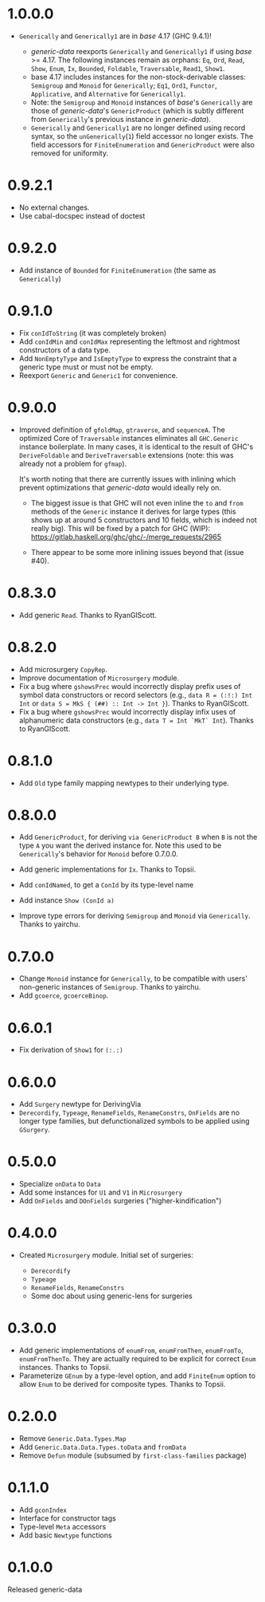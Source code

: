 # 1.0.0.0

- `Generically` and `Generically1` are in *base* 4.17 (GHC 9.4.1)!

    + *generic-data* reexports `Generically` and `Generically1` if using *base* >= 4.17.
      The following instances remain as orphans: `Eq`, `Ord`, `Read`, `Show`,
      `Enum`, `Ix`, `Bounded`, `Foldable`, `Traversable`, `Read1`, `Show1`.
    + base 4.17 includes instances for the non-stock-derivable classes:
      `Semigroup` and `Monoid` for `Generically`; `Eq1`, `Ord1`, `Functor`,
      `Applicative`, and `Alternative` for `Generically1`.
    + Note: the `Semigroup` and `Monoid` instances of *base*'s `Generically`
      are those of *generic-data*'s `GenericProduct` (which is subtly different
      from `Generically`'s previous instance in *generic-data*).
    + `Generically` and `Generically1` are no longer defined using record syntax,
      so the `unGenerically`(`1`) field accessor no longer exists.
      The field accessors for `FiniteEnumeration` and `GenericProduct` were also
      removed for uniformity.

# 0.9.2.1

- No external changes.
- Use cabal-docspec instead of doctest

# 0.9.2.0

- Add instance of `Bounded` for `FiniteEnumeration` (the same as `Generically`)

# 0.9.1.0

- Fix `conIdToString` (it was completely broken)
- Add `conIdMin` and `conIdMax` representing the leftmost and rightmost
  constructors of a data type.
- Add `NonEmptyType` and `IsEmptyType` to express the constraint that
  a generic type must or must not be empty.
- Reexport `Generic` and `Generic1` for convenience.

# 0.9.0.0

- Improved definition of `gfoldMap`, `gtraverse`, and `sequenceA`.
  The optimized Core of `Traversable` instances eliminates all `GHC.Generic` instance
  boilerplate. In many cases, it is identical to the result of GHC's `DeriveFoldable`
  and `DeriveTraversable` extensions (note: this was already not a problem for
  `gfmap`).

  It's worth noting that there are currently issues with inlining which prevent
  optimizations that *generic-data* would ideally rely on.

    + The biggest issue is that GHC will not even inline the `to` and `from`
      methods of the `Generic` instance it derives for large types (this shows
      up at around 5 constructors and 10 fields, which is indeed not really
      big). This will be fixed by a patch for GHC (WIP):
      https://gitlab.haskell.org/ghc/ghc/-/merge_requests/2965

    + There appear to be some more inlining issues beyond that (issue #40).

# 0.8.3.0

- Add generic `Read`. Thanks to RyanGlScott.

# 0.8.2.0

- Add microsurgery `CopyRep`.
- Improve documentation of `Microsurgery` module.
- Fix a bug where `gshowsPrec` would incorrectly display prefix uses of
  symbol data constructors or record selectors (e.g., `data R = (:!:) Int Int`
  or `data S = MkS { (##) :: Int -> Int }`). Thanks to RyanGlScott.
- Fix a bug where `gshowsPrec` would incorrectly display infix uses of
  alphanumeric data constructors (e.g., ```data T = Int `MkT` Int```).
  Thanks to RyanGlScott.

# 0.8.1.0

- Add `Old` type family mapping newtypes to their underlying type.

# 0.8.0.0

- Add `GenericProduct`, for deriving `via GenericProduct B` when `B` is not the
  type `A` you want the derived instance for.
  Note this used to be `Generically`'s behavior for `Monoid` before 0.7.0.0.
- Add generic implementations for `Ix`. Thanks to Topsii.

- Add `conIdNamed`, to get a `ConId` by its type-level name
- Add instance `Show (ConId a)`
- Improve type errors for deriving `Semigroup` and `Monoid` via `Generically`.
  Thanks to yairchu.

# 0.7.0.0

- Change `Monoid` instance for `Generically`, to be compatible with users'
  non-generic instances of `Semigroup`. Thanks to yairchu.
- Add `gcoerce`, `gcoerceBinop`.

# 0.6.0.1

- Fix derivation of `Show1` for `(:.:)`

# 0.6.0.0

- Add `Surgery` newtype for DerivingVia
- `Derecordify`, `Typeage`, `RenameFields`, `RenameConstrs`, `OnFields`
  are no longer type families, but defunctionalized symbols
  to be applied using `GSurgery`.

# 0.5.0.0

- Specialize `onData` to `Data`
- Add some instances for `U1` and `V1` in `Microsurgery`
- Add `OnFields` and `DOnFields` surgeries ("higher-kindification")

# 0.4.0.0

- Created `Microsurgery` module. Initial set of surgeries:

    + `Derecordify`
    + `Typeage`
    + `RenameFields`, `RenameConstrs`
    + Some doc about using generic-lens for surgeries

# 0.3.0.0

- Add generic implementations of `enumFrom`, `enumFromThen`, `enumFromTo`,
  `enumFromThenTo`. They are actually required to be explicit for correct
  `Enum` instances. Thanks to Topsii.
- Parameterize `GEnum` by a type-level option, and add `FiniteEnum` option
  to allow `Enum` to be derived for composite types. Thanks to Topsii.

# 0.2.0.0

- Remove `Generic.Data.Types.Map`
- Add `Generic.Data.Data.Types.toData` and `fromData`
- Remove `Defun` module (subsumed by `first-class-families` package)

# 0.1.1.0

- Add `gconIndex`
- Interface for constructor tags
- Type-level `Meta` accessors
- Add basic `Newtype` functions

# 0.1.0.0

Released generic-data
